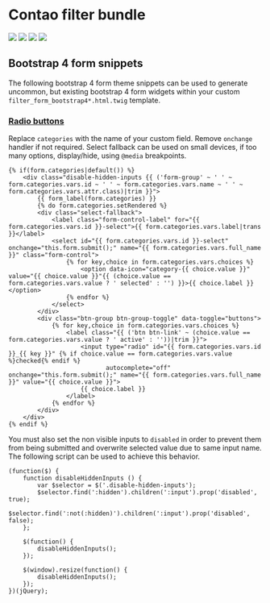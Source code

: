 # Contao filter bundle

![](https://img.shields.io/packagist/v/heimrichhannot/contao-filter-bundle.svg)
![](https://img.shields.io/packagist/dt/heimrichhannot/contao-filter-bundle.svg)
[![](https://img.shields.io/travis/heimrichhannot/contao-filter-bundle/master.svg)](https://travis-ci.org/heimrichhannot/contao-filter-bundle/)
[![](https://img.shields.io/coveralls/heimrichhannot/contao-filter-bundle/master.svg)](https://coveralls.io/github/heimrichhannot/contao-filter-bundle)

## Bootstrap 4 form snippets

The following bootstrap 4 form theme snippets can be used to generate uncommon, but existing bootstrap 4 form widgets within your custom `filter_form_bootstrap4*.html.twig` template.

### [Radio buttons](https://getbootstrap.com/docs/4.0/components/buttons/#checkbox-and-radio-buttons)

Replace `categories` with the name of your custom field. Remove `onchange` handler if not required.
Select fallback can be used on small devices, if too many options, display/hide, using `@media` breakpoints. 

```
{% if(form.categories|default()) %}
    <div class="disable-hidden-inputs {{ ('form-group' ~ ' ' ~ form.categories.vars.id ~ ' ' ~ form.categories.vars.name ~ ' ' ~ form.categories.vars.attr.class)|trim }}">
        {{ form_label(form.categories) }}
        {% do form.categories.setRendered %}
        <div class="select-fallback">
            <label class="form-control-label" for="{{ form.categories.vars.id }}-select">{{ form.categories.vars.label|trans }}</label>
            <select id="{{ form.categories.vars.id }}-select" onchange="this.form.submit();" name="{{ form.categories.vars.full_name }}" class="form-control">
                {% for key,choice in form.categories.vars.choices %}
                    <option data-icon="category-{{ choice.value }}" value="{{ choice.value }}"{{ (choice.value == form.categories.vars.value ? ' selected' : '') }}>{{ choice.label }}</option>
                {% endfor %}
            </select>
        </div>
        <div class="btn-group btn-group-toggle" data-toggle="buttons">
            {% for key,choice in form.categories.vars.choices %}
                <label class="{{ ('btn btn-link' ~ (choice.value == form.categories.vars.value ? ' active' : ''))|trim }}">
                    <input type="radio" id="{{ form.categories.vars.id }}_{{ key }}" {% if choice.value == form.categories.vars.value %}checked{% endif %}
                           autocomplete="off" onchange="this.form.submit();" name="{{ form.categories.vars.full_name }}" value="{{ choice.value }}">
                    {{ choice.label }}
                </label>
            {% endfor %}
        </div>
    </div>
{% endif %}
```

You must also set the non visible inputs to `disabled` in order to prevent them from being submitted and overwrite selected value due to same input name.
The following script can be used to achieve this behavior.

```
(function($) {
    function disableHiddenInputs () {
        var $selector = $('.disable-hidden-inputs');
        $selector.find(':hidden').children(':input').prop('disabled', true);
        $selector.find(':not(:hidden)').children(':input').prop('disabled', false);
    };
    
    $(function() {
        disableHiddenInputs();
    });

    $(window).resize(function() {
        disableHiddenInputs();
    });
})(jQuery);
```